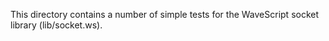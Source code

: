 

This directory contains a number of simple tests for the WaveScript socket library (lib/socket.ws).

